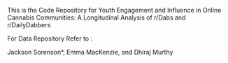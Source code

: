 This is the Code Repository for Youth Engagement and Influence in Online Cannabis Communities: A Longitudinal Analysis of r/Dabs and r/DailyDabbers 

For Data Repository Refer to : 

Jackson Sorenson*, Emma MacKenzie, and Dhiraj Murthy
